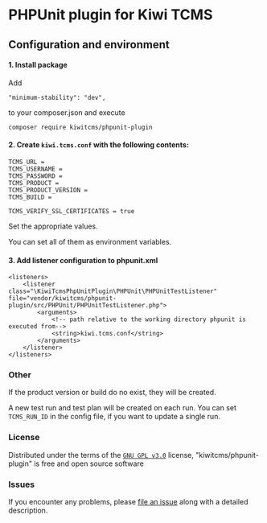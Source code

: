# PHPUnit plugin for Kiwi TCMS

## Configuration and environment

#### 1. Install package
Add
```
"minimum-stability": "dev",
```
to your composer.json and execute

```
composer require kiwitcms/phpunit-plugin
```

#### 2. Create `kiwi.tcms.conf` with the following contents:

```
TCMS_URL =
TCMS_USERNAME =
TCMS_PASSWORD =
TCMS_PRODUCT =
TCMS_PRODUCT_VERSION =
TCMS_BUILD =

TCMS_VERIFY_SSL_CERTIFICATES = true
```

Set the appropriate values.

You can set all of them as environment variables.

#### 3. Add listener configuration to phpunit.xml

```
<listeners>
    <listener class="\KiwiTcmsPhpUnitPlugin\PHPUnit\PHPUnitTestListener" file="vendor/kiwitcms/phpunit-plugin/src/PHPUnit/PHPUnitTestListener.php">
        <arguments>
            <!-- path relative to the working directory phpunit is executed from-->
            <string>kiwi.tcms.conf</string>
        </arguments>
    </listener>
</listeners>
```

### Other

If the product version or build do no exist, they will be created.

A new test run and test plan will be created on each run. You can set `TCMS_RUN_ID` in the config file, if you want to update a single run.

### License

Distributed under the terms of the [`GNU GPL v3.0`](http://www.gnu.org/licenses/gpl-3.0.txt) license, "kiwitcms/phpunit-plugin" is free and open source software


### Issues

If you encounter any problems, please [file an issue](https://github.com/kiwitcms/phpunit-plugin/issues) along with a detailed description.

